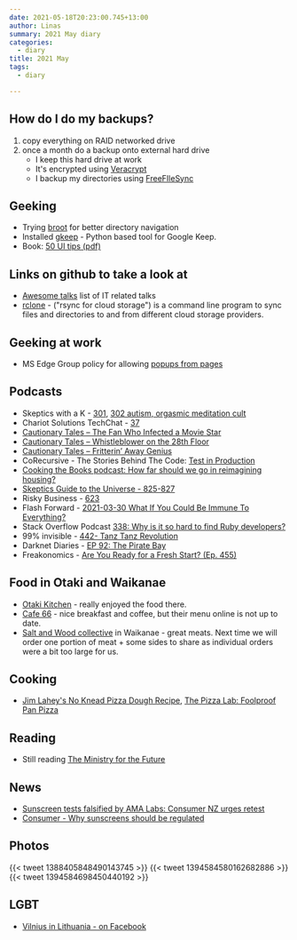 ```yaml
---
date: 2021-05-18T20:23:00.745+13:00
author: Linas
summary: 2021 May diary
categories:
  - diary
title: 2021 May
tags:
  - diary

---
```


## How do I do my backups?
1. copy everything on RAID networked drive
2. once a month do a backup onto external hard drive
    * I keep this hard drive at work
    * It's encrypted using [Veracrypt](https://freefilesync.org/)
    * I backup my directories using [FreeFIleSync](https://freefilesync.org/)

## Geeking
* Trying [broot](https://github.com/Canop/broot) for better directory navigation
* Installed [gkeep](https://github.com/Nekmo/gkeep/tree/master) - Python based tool for Google Keep.
* Book: [50 UI tips (pdf)](https://fifty.user-interface.io/50_ui_tips.pdf)

## Links on github to take a look at

* [Awesome talks](https://github.com/JanVanRyswyck/awesome-talks) list of IT related talks
* [rclone](https://github.com/rclone/rclone) - ("rsync for cloud storage") is a command line program to sync files and directories to and from different cloud storage providers.

## Geeking at work
* MS Edge Group policy for allowing [popups from pages](https://docs.microsoft.com/en-us/deployedge/microsoft-edge-policies#popupsallowedforurls)

## Podcasts

* Skeptics with a K - [301](http://www.merseysideskeptics.org.uk/2021/04/skeptics-with-a-k-episode-301/), [302 autism, orgasmic meditation cult](http://www.merseysideskeptics.org.uk/2021/05/skeptics-with-a-k-episode-302/)
* Chariot Solutions TechChat - [37](https://chariotsolutions.com/podcast/techchat-tuesdays-37-opensearch-rust-rails-of-react/)
* [Cautionary Tales – The Fan Who Infected a Movie Star](https://timharford.com/2021/05/cautionary-tales-the-fan-who-infected-a-movie-star/)
* [Cautionary Tales – Whistleblower on the 28th Floor](https://timharford.com/2021/04/cautionary-tales-whistleblower-on-the-28th-floor/)
* [Cautionary Tales – Fritterin’ Away Genius](https://timharford.com/2021/05/cautionary-tales-fritterin-away-genius/)
* CoRecursive - The Stories Behind The Code: [Test in Production](https://corecursive.com/019-test-in-production-with-charity-majors/)
* [Cooking the Books podcast: How far should we go in reimagining housing?](https://www.nzherald.co.nz/business/cooking-the-books-podcast-how-far-should-we-go-in-reimagining-housing/VNLKBHCQU4Z3MYRU6S33IOHXLI/)
* [Skeptics Guide to the Universe - 825-827](https://www.theskepticsguide.org/podcasts/)
* Risky Business - [623](https://risky.biz/RB623/)
* Flash Forward - [2021-03-30 What If You Could Be Immune To Everything?](https://www.flashforwardpod.com/2021/03/30/what-if-you-could-be-immune-to-everything/)
* Stack Overflow Podcast [338: Why is it so hard to find Ruby developers?](https://stackoverflow.blog/2021/05/14/podcast-338-why-is-it-so-hard-to-find-ruby-developers/)
* 99% invisible - [442- Tanz Tanz Revolution](https://99pi.simplecast.com/episodes/442-tanz-tanz-revolution-2rdI3mFG)
* Darknet Diaries - [EP 92: The Pirate Bay](https://darknetdiaries.com/episode/92/)
* Freakonomics - [Are You Ready for a Fresh Start? (Ep. 455)](https://freakonomics.com/podcast/fresh-starts/)

## Food in Otaki and Waikanae

* [Otaki Kitchen](https://otakikitchen.business.site/) - really enjoyed the food there.
* [Cafe 66](https://cafe-sixty-six.business.site/) - nice breakfast and coffee, but their menu online is not up to date.
* [Salt and Wood collective](https://www.foodfolk.co.nz/salt-and-wood/) in Waikanae - great meats. Next time we will order one portion of meat + some sides to share as individual orders were a bit too large for us.

## Cooking

* [Jim Lahey's No Knead Pizza Dough Recipe](https://www.seriouseats.com/jim-laheys-no-knead-pizza-dough-recipe), [The Pizza Lab: Foolproof Pan Pizza](https://www.seriouseats.com/the-pizza-lab-the-worlds-easiest-pizza-no-knead-no-stretch-pan-pizza)

## Reading

* Still reading [The Ministry for the Future](https://www.goodreads.com/book/photo/50998056-the-ministry-for-the-future)

## News

* [Sunscreen tests falsified by AMA Labs: Consumer NZ urges retest](https://www.rnz.co.nz/news/national/442310/sunscreen-tests-falsified-by-ama-labs-consumer-nz-urges-retest)
* [Consumer - Why sunscreens should be regulated](https://www.consumer.org.nz/articles/sunscreens/know-the-issue#article-test-results)

## Photos
{{< tweet  1388405848490143745 >}}
{{< tweet  1394584580162682886 >}}
{{< tweet  1394584698450440192 >}}

## LGBT

* [Vilnius in Lithuania - on Facebook](https://www.facebook.com/vilnius.lt/photos/pcb.4519921381369489/4519921168036177)
